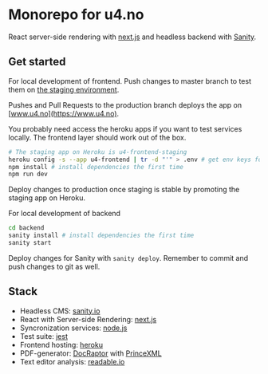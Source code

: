# Monorepo for u4.no

React server-side rendering with [next.js](https://github.com/zeit/next.js/) and
headless backend with [Sanity](https://sanity.io).

## Get started

For local development of frontend. Push changes to master branch to test them on
[the staging environment](https://beta.u4.no).

Pushes and Pull Requests to the production branch deploys the app on [www.u4.no](https://www.u4.no).

You probably need access the heroku apps if you want to test services locally.
The frontend layer should work out of the box.

```sh
# The staging app on Heroku is u4-frontend-staging
heroku config -s --app u4-frontend | tr -d "'" > .env # get env keys for API access
npm install # install dependencies the first time
npm run dev
```

Deploy changes to production once staging is stable by promoting the staging app
on Heroku.

For local development of backend

```sh
cd backend
sanity install # install dependencies the first time
sanity start
```

Deploy changes for Sanity with `sanity deploy`. Remember to commit and push
changes to git as well.

## Stack

* Headless CMS: [sanity.io](https://sanity.io)
* React with Server-side Rendering: [next.js](https://github.com/zeit/next.js/)
* Syncronization services: [node.js](https://nodejs.org/en/)
* Test suite: [jest](https://facebook.github.io/jest/)
* Frontend hosting: [heroku](https://heroku.com)
* PDF-generator: [DocRaptor](https://docraptor.com/doc_logs) with
  [PrinceXML](https://www.princexml.com/)
* Text editor analysis: [readable.io](https://readable.io)
